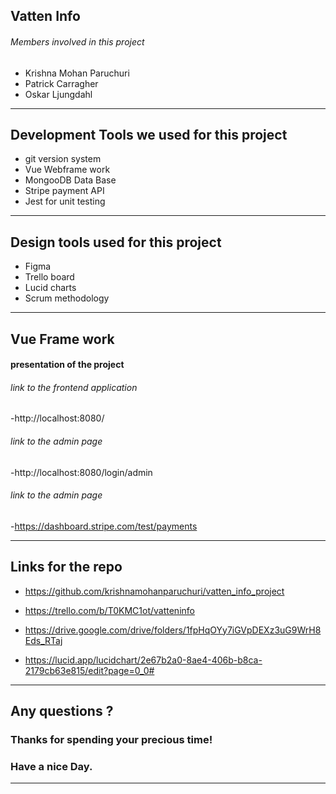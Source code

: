 <!-- .slide: class="intro" -->

## Vatten Info

###### Members involved in this project

- Krishna Mohan Paruchuri
- Patrick Carragher
- Oskar Ljungdahl

---

<!-- .slide: class="complex pink" -->

## Development Tools we used for this project

- git version system
- Vue Webframe work
- MongooDB Data Base
- Stripe payment API
- Jest for unit testing

---

<!-- .slide: class="complex pink" -->

## Design tools used for this project

- Figma
- Trello board
- Lucid charts
- Scrum methodology

---

<!-- .slide: class="complex pink" -->

## Vue Frame work

#### presentation of the project

###### link to the frontend application

-http://localhost:8080/ <!--  style="font-size: 0.9 em !important;" -->

###### link to the admin page

-http://localhost:8080/login/admin <!--  style="font-size: 0.9 em !important;" -->

###### link to the admin page

-https://dashboard.stripe.com/test/payments <!--  style="font-size: 0.9 em !important;" -->

---

<!-- .slide: class="complex pink" -->

## Links for the repo

- https://github.com/krishnamohanparuchuri/vatten_info_project

- https://trello.com/b/T0KMC1ot/vatteninfo

- https://drive.google.com/drive/folders/1fpHqOYy7iGVpDEXz3uG9WrH8Eds_RTaj
- https://lucid.app/lucidchart/2e67b2a0-8ae4-406b-b8ca-2179cb63e815/edit?page=0_0#

---

<!-- .slide: class="complex pink" -->

## Any questions ? <!-- .element: class="fragment" -->

### Thanks for spending your precious time! <!-- .element: class="fragment" -->

### Have a nice Day. <!-- .element: class="fragment" -->

---
